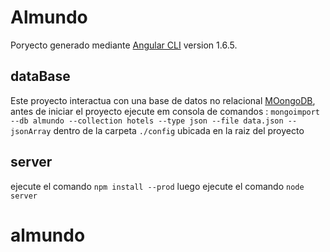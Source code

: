 # Almundo

Poryecto generado mediante [Angular CLI](https://github.com/angular/angular-cli) version 1.6.5.

## dataBase

Este proyecto interactua con una base de datos no relacional [MOongoDB](https://www.mongodb.com/), antes de iniciar el proyecto ejecute em consola de comandos : `mongoimport --db almundo --collection hotels --type json --file data.json --jsonArray` dentro de la carpeta `./config` ubicada en la raiz del proyecto

## server

ejecute el comando `npm install --prod` luego ejecute el comando `node server`

# almundo
